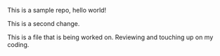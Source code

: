 This is a sample repo, hello world!

This is a second change.

This is a file that is being worked on.
Reviewing and touching up on my coding.
